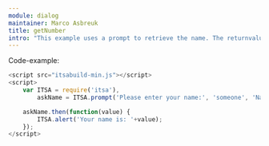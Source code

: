 ```yaml
---
module: dialog
maintainer: Marco Asbreuk
title: getNumber
intro: "This example uses a prompt to retrieve the name. The returnvalue is handled by the promise and will be shown by an alert."
---
```


<p class="spaced">Code-example:</p>


```js
<script src="itsabuild-min.js"></script>
<script>
    var ITSA = require('itsa'),
        askName = ITSA.prompt('Please enter your name:', 'someone', 'Name');

    askName.then(function(value) {
        ITSA.alert('Your name is: '+value);
    });
</script>
```

<script src="../../dist/itsabuild.js"></script>
<script>
    var ITSA = require('itsa'),
        askAge = ITSA.getNumber('Please enter your age:', 20, 0, 100, false, {label: 'Age'});

    askAge.then(function(value) {
        ITSA.alert('Your age is: '+value);
    });
</script>
